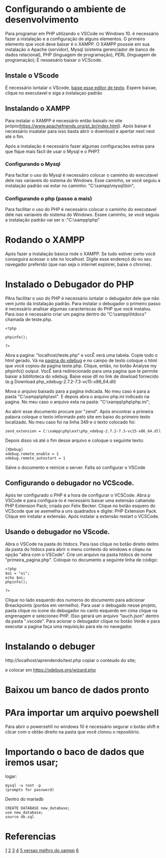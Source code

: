 # Configurando o ambiente de desenvolvimento
Para programar em PHP utilizando o VSCode no Windows 10. é necessário fazer a instalação e a configuração de alguns elementos. O primeiro elemento que você deve baixar é o XAMPP. O XAMPP poussie em sua instalação o Apache (servidor), Mysql (sistema gerenciador de banco de dados relacional), PHP (linguagem de programação), PERL (linguagem de programação); É nessesário baixar o VCScode.

## Instale o VScode

É necessário isntalar o VScode, [baixe esse editor de texto](https://code.visualstudio.com/). Espere baixae, clique no executavel e siga a instalaçao padrão

## Instalando o XAMPP
Para instalar o XAMPP é necessário então baixalo no site própio(https://www.apachefriends.org/pt_br/index.html). Após baixar é necessário insatalar para isso basta abrir o download e apertar next next até o fim.

Após a instalação é necessário fazer algumas configurações extras para que fique mais fácil de usar o Mysql e o PHP7. 

### Configurando o Mysql

Para facitar o uso do Mysql é necessáiro colocar o caminho do executavel dele nas variaveis do sistema do Windows. Esse caminho, se você seguiu a instalação padrão vai estar no caminho: "C:\xampp\mysql\bin";

### Configurando o php (passo a mais)

Para facilitar o uso do PHP é necessário colocar o caminho do executavel dele nas variaveis do sistema do Windows. Essee caminho, se você seguiu a instalação padrão vai ser o :"C:\xampp\php"


# Rodando o XAMPP
Após fazer a instalação básica rode o XAMPP. Se tudo estiver certo você conseguira acessar o site no localhost. Digite esse endereçõ do no seu navegador preferido (que nao seja o internet explorer, baixe o chrome).



# Instalado o Debugador do PHP
PAra facilitar o uso do PHP é necessário isntalar o debugador dele que não vem junto da instalação padrão. Para instalar o debugador o primeiro passo é necessário analisar algumas caracteriscas do PHP que você instalou. Para isso é necessário criar um pagina dentro do "C:\xampp\htdocs"  chamada de teste.php.

```
<?php

phpinfo();

?>
```

Abra a pagina: "localhost/teste.php" e vocÊ verá uma tabela. Copie todo o html gerado. Vá na [pagina do xdebug](https://xdebug.org/wizard.php) e no campo de texto coloque o html que você copiou da pagina teste.php.  Clique, então, no botão Analyse my phpinfo() output. VocÊ será redirecionado para uma pagina que te permite baixar a biblitoteca do xdebug. Baixe esse dll no link de dowload fornecido (e.g Download php_xdebug-2.7.2-7.3-vc15-x86_64.dll)

Mova o arquivo baixado para a pagina indicada. No meu caso é para a pasta "C:\xampp\php\ext". E depois abra o arquivo php.ini indicado na pagina. No meu caso o arquivo esta na pasta: "C:\xampp\php\php.ini";

Ao abrir esse documento procure por "zend". Após encontrar a primeira palavra coloque o texto informado pelo site em baixo do primeiro texto localizado. No meu caso foi na linha 349 e o texto colocado foi:

```
zend_extension = C:\xampp\php\ext\php_xdebug-2.7.2-7.3-vc15-x86_64.dll

```
Depois disso vá até o fim desse arquivo e coloque o seguinte texto:
```
[XDebug]
xdebug.remote_enable = 1
xdebug.remote_autostart = 1
```
Salve o documento e reinicie o server. Falta só configurar o VSCode

## Configurando o debugador no VCScode.

Após ter configurado o PHP é a hora de configurar o VCSCode. Abra p VSCode e para configura-lo é necessário baixar uma estensão cahamda: PHP Extension Pack; criada por Felix Becker. Clique no botão esquero do VCScode que se asemelha a uns quadrados e digite: PHP Extension Pack. Clique em instalar a extensão. Após instalar a extensão restart o  VCSCode.


## Usando o debugador no VScode.
Abra o VSCode na pasta do htdocs. Para isso clique no botão direito deitro da pasta do htdocs para abrir o menu contexto do windows e cliqeu na opção "abra com o VSCode". Crie um arquivo na pasta htdocs de nome "primeira_pagina.php". Coloque no documento a seguinte linha de código:
```
<?php
$oi = "oi";
echo $oi;
phpinfo();

?>
```
Clique no lado esquerdo dos numeros do documento para adicionar Breackpoints (pontos em vermelho). Para usar o debugado nesse projeto, pasta clique no icone do debugador no canto esquerdo em cima clique na engrenagem e selecioneo PHP. ISso gerará um arquivo "lauch.json" dentro da pasta ".vscode". Para acionar o debugador clique no botão Verde e para executar a pagina faça uma requisição para ela no navegador.




# Instalando o debuger
http://localhost/aprendendo/test.php
copiar o conteudo do site;

e colocar em 
https://xdebug.org/wizard.php



# Baixou um banco de dados pronto



# PAra importar um arquivo poewshell

Para abrir o powersehll no windows 10 é necessário segurar o botão shift e clicar com o obtão direito na pasta que você clonou o repositório. 






# Importando o baco de dados que iremos usar;

logar:
```
mysql -u root -p
(prompts for password)
```

Dentro do mariadb
```
CREATE DATABASE new_database;
use new_database;
source db.sql
```


# Referencias 
[1](https://stackoverflow.com/questions/1774238/mysql-import-on-windows)
[2](https://github.com/datacharmer/test_db/blob/master/load_salaries3.dump)
[3](https://dev.mysql.com/doc/employee/en/sakila-structure.html)
[4](https://www.apachefriends.org/pt_br/index.html)
[5 versao melhro do xampp](https://www.appserv.org/en/)
[6](https://imasters.com.br/back-end/configurando-debugger-php-no-vs-code)